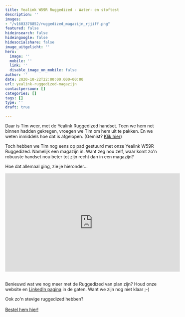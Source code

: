 ```yaml
---
title: Yealink W59R Ruggedized - Water- en stoftest
description: ''
images:
- "/v1603378852/ruggedized_magazijn_rjjiff.png"
featured: false
hideinsearch: false
hideingoogle: false
hidesocialshare: false
image_uitgelicht: ''
hero:
  image: ''
  mobile: ''
  link: ''
  disable_image_on_mobile: false
author: ''
date: 2020-10-22T22:00:00.000+00:00
url: yealink-ruggedized-magazijn
contactpersoon: []
categories: []
tags: []
type: ''
draft: true

---
```

Daar is Tim weer, met de Yealink Ruggedized handset. Toen we hem net binnen hadden gekregen, vroegen we Tim om hem uit te pakken. En we weten inmiddels hoe dat is afgelopen. (Gemist? <a href="https://www.youtube.com/watch?v=div51k3mweM" target="blank">Klik hier</a>)

Toch hebben we Tim nog eens op pad gestuurd met onze Yealink W59R Ruggedized. Namelijk een magazijn in. Want zeg nou zelf, waar komt zo'n robuuste handset nou beter tot zijn recht dan in een magazijn? 

Hoe dat allemaal ging, zie je hieronder...

<iframe width="560" height="315" src="https://www.youtube.com/embed/SWkrvjJ0XFM" frameborder="0" allow="accelerometer; autoplay; clipboard-write; encrypted-media; gyroscope; picture-in-picture" allowfullscreen></iframe><br><br>

Benieuwd wat we nog meer met de Ruggedized van plan zijn? Houd onze website en <a href="https://www.linkedin.com/company/callvoip-telefonie/" target="blank">LinkedIn pagina</a> in de gaten. Want we zijn nog niet klaar ;-)

Ook zo'n stevige ruggedized hebben?
<br><br><a href="https://callvoip.shop/multicell-oplossingen/1053-yealink-w59r-ruggedized-hd-ip-dect-handset.html" class="button">Bestel hem hier!</a>